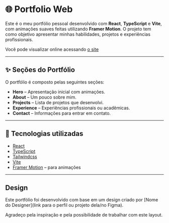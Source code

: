 # 🌐 Portfolio Web

Este é o meu portfólio pessoal desenvolvido com **React**, **TypeScript** e **Vite**, com animações suaves feitas utilizando **Framer Motion**. O projeto tem como objetivo apresentar minhas habilidades, projetos e experiências profissionais.

Você pode visualizar online acessando [o site](https://portfolio-gdias.netlify.app/)

---

## ✨ Seções do Portfólio

O portfólio é composto pelas seguintes seções:

- **Hero** – Apresentação inicial com animações.
- **About** – Um pouco sobre mim.
- **Projects** – Lista de projetos que desenvolvi.
- **Experience** – Experiências profissionais ou acadêmicas.
- **Contact** – Informações para entrar em contato.

---

## 🚀 Tecnologias utilizadas

- [React](https://reactjs.org/)
- [TypeScript](https://www.typescriptlang.org/)
- [Tailwindcss](https://tailwindcss.com/)
- [Vite](https://vitejs.dev/)
- [Framer Motion](https://www.framer.com/motion/) – para animações

---

## Design

Este portfólio foi desenvolvido com base em um design criado por [Nome do Designer](link para o perfil ou projeto dela/no Figma).

Agradeço pela inspiração e pela possibilidade de trabalhar com este layout.

